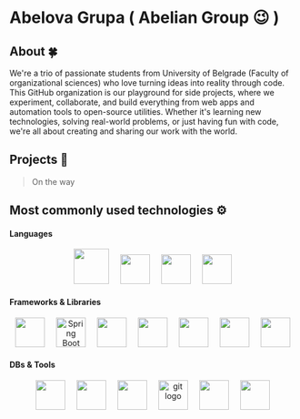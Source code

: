   # Abelova Grupa ( Abelian Group 😉 )

## About 🍀
We're a trio of passionate students from University of Belgrade (Faculty of organizational sciences) who love turning ideas into reality through code. This GitHub organization is our playground for side projects,
where we experiment, collaborate, and build everything from web apps and automation tools to open-source utilities. 
Whether it's learning new technologies, solving real-world problems, or just having fun with code, we're all about creating and sharing our work with the world.

## Projects 🔮
> On the way

## Most commonly used technologies ⚙️

#### Languages
<div align=center>
  <img src="https://cdn.jsdelivr.net/gh/devicons/devicon@latest/icons/java/java-original.svg" height="62"/>
  <img width="12" />
  <img src="https://cdn.jsdelivr.net/gh/devicons/devicon@latest/icons/javascript/javascript-original.svg" height="52"/>
  <img width="12" />
   <img src="https://cdn.jsdelivr.net/gh/devicons/devicon@latest/icons/html5/html5-original.svg" height="52" />
  <img width="12" />
   <img src="https://cdn.jsdelivr.net/gh/devicons/devicon@latest/icons/css3/css3-original.svg" height="52" />
</div>

#### Frameworks & Libraries
<div align=center>
   <img src="https://cdn.jsdelivr.net/gh/devicons/devicon@latest/icons/spring/spring-original.svg" height="52"/>
  <img width="12" />
  <img width="52" src="https://user-images.githubusercontent.com/25181517/183891303-41f257f8-6b3d-487c-aa56-c497b880d0fb.png" alt="Spring Boot" title="Spring Boot"/>
  <img width="12" />
   <img src="https://cdn.jsdelivr.net/gh/devicons/devicon@latest/icons/hibernate/hibernate-original.svg" height="52"/>
  <img width="12" />
  <img src="https://upload.wikimedia.org/wikipedia/en/thumb/c/cc/JavaFX_Logo.png/220px-JavaFX_Logo.png" height="52"/>
  <img width="12" />
  <img src="https://v33.openhab.org/logos/jdbc.png" height="52"/>
  <img width="12" />
  <img src="https://cdn.jsdelivr.net/gh/devicons/devicon@latest/icons/junit/junit-original.svg" height="52"/>
   <img width="12" />
   <img src="https://cdn.jsdelivr.net/gh/devicons/devicon@latest/icons/react/react-original.svg" height="52"/>

</div>

#### DBs & Tools
<div align=center>
  <img src="https://cdn.jsdelivr.net/gh/devicons/devicon@latest/icons/mysql/mysql-original-wordmark.svg" height="52"/>
  <img width="12" />
   <img src="https://cdn.jsdelivr.net/gh/devicons/devicon@latest/icons/mariadb/mariadb-original-wordmark.svg" height="52"/>
  <img width="12" />
  <img src="https://cdn.jsdelivr.net/gh/devicons/devicon@latest/icons/maven/maven-original.svg" width="52"/>
 <img width="12" />
  <img src="https://cdn.jsdelivr.net/gh/devicons/devicon/icons/git/git-original.svg" height="52" alt="git logo"  />
  <img width="12" />
  <img src="https://cdn.jsdelivr.net/gh/devicons/devicon@latest/icons/intellij/intellij-original.svg" height="52"/>
  <img width="12" />
   <img src="https://cdn.jsdelivr.net/gh/devicons/devicon@latest/icons/trello/trello-plain.svg" height="52"/>
</div>

